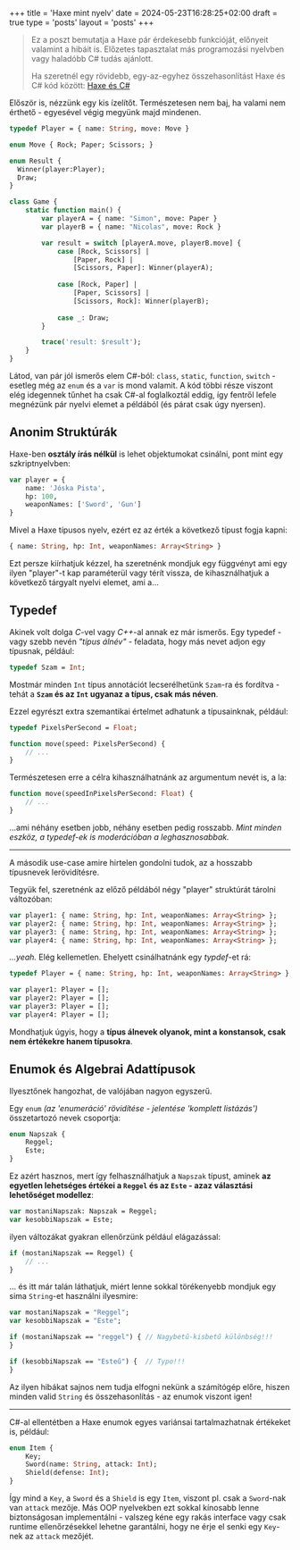 +++
title = 'Haxe mint nyelv'
date = 2024-05-23T16:28:25+02:00
draft = true
type = 'posts'
layout = 'posts'
+++

> Ez a poszt bemutatja a Haxe pár érdekesebb funkcióját, előnyeit valamint a hibáit is. Előzetes tapasztalat más programozási nyelvben vagy haladóbb C# tudás ajánlott.
>
> Ha szeretnél egy rövidebb, egy-az-egyhez összehasonlítást Haxe és C# kód között: [Haxe és C#](/haxe/cs)

Először is, nézzünk egy kis ízelítőt. Természetesen nem baj, ha valami nem érthető - egyesével végig megyünk majd mindenen.

```haxe
typedef Player = { name: String, move: Move }

enum Move { Rock; Paper; Scissors; }

enum Result { 
  Winner(player:Player); 
  Draw; 
}

class Game {
    static function main() {
        var playerA = { name: "Simon", move: Paper }
        var playerB = { name: "Nicolas", move: Rock }

        var result = switch [playerA.move, playerB.move] {
            case [Rock, Scissors] | 
                [Paper, Rock] |
                [Scissors, Paper]: Winner(playerA);
                    
            case [Rock, Paper] |
                [Paper, Scissors] |
                [Scissors, Rock]: Winner(playerB);
                    
            case _: Draw;
        }

        trace('result: $result');
    }
}
```

Látod, van pár jól ismerős elem C#-ból: `class`, `static`, `function`, `switch` - esetleg még az `enum` és a `var` is mond valamit. A kód többi része viszont elég idegennek tűnhet ha csak C#-al foglalkoztál eddig, így fentről lefele megnézünk pár nyelvi elemet a példából (és párat csak úgy nyersen).

## Anonim Struktúrák

Haxe-ben **osztály írás nélkül** is lehet objektumokat csinálni, pont mint egy szkriptnyelvben:

```haxe
var player = {
    name: 'Jóska Pista',
    hp: 100,
    weaponNames: ['Sword', 'Gun']
}
```

Mivel a Haxe típusos nyelv, ezért ez az érték a következő típust fogja kapni:

```haxe
{ name: String, hp: Int, weaponNames: Array<String> }
```

Ezt persze kiírhatjuk kézzel, ha szeretnénk mondjuk egy függvényt ami egy ilyen "player"-t kap paraméterül vagy térít vissza, de kihasználhatjuk a következő tárgyalt nyelvi elemet, ami a...

## Typedef

Akinek volt dolga *C*-vel vagy *C++*-al annak ez már ismerős. Egy typedef - vagy szebb nevén *"típus álnév"* - feladata, hogy más nevet adjon egy típusnak, például:

```haxe
typedef Szam = Int;
```

Mostmár minden `Int` típus annotációt lecserélhetünk `Szam`-ra és fordítva - tehát a **`Szam` és az `Int` ugyanaz a típus, csak más néven**.

Ezzel egyrészt extra szemantikai értelmet adhatunk a típusainknak, például:

```haxe
typedef PixelsPerSecond = Float;

function move(speed: PixelsPerSecond) {
    // ...
}
```

Természetesen erre a célra kihasználhatnánk az argumentum nevét is, a la:

```haxe
function move(speedInPixelsPerSecond: Float) {
    // ...
}
```

...ami néhány esetben jobb, néhány esetben pedig rosszabb. *Mint minden eszköz, a typedef-ek is moderációban a leghasznosabbak.*

---

A második use-case amire hirtelen gondolni tudok, az a hosszabb típusnevek lerövidítésre.

Tegyük fel, szeretnénk az előző példából négy "player" struktúrát tárolni változóban:

```haxe
var player1: { name: String, hp: Int, weaponNames: Array<String> };
var player2: { name: String, hp: Int, weaponNames: Array<String> };
var player3: { name: String, hp: Int, weaponNames: Array<String> };
var player4: { name: String, hp: Int, weaponNames: Array<String> };
```

*...yeah.* Elég kellemetlen. Ehelyett csinálhatnánk egy *typdef*-et rá:

```haxe
typedef Player = { name: String, hp: Int, weaponNames: Array<String> };

var player1: Player = [];
var player2: Player = [];
var player3: Player = [];
var player4: Player = [];
```

Mondhatjuk úgyis, hogy a **típus álnevek olyanok, mint a konstansok, csak nem értékekre hanem típusokra**.

## Enumok és Algebrai Adattípusok

Ilyesztőnek hangozhat, de valójában nagyon egyszerű.

Egy `enum` *(az 'enumeráció' rövidítése - jelentése 'komplett listázás')* összetartozó nevek csoportja:

```haxe
enum Napszak {
    Reggel;
    Este;
}
```

Ez azért hasznos, mert így felhasználhatjuk a `Napszak` típust, aminek **az egyetlen lehetséges értékei a `Reggel` és az `Este` - azaz választási lehetőséget modellez**:

```haxe
var mostaniNapszak: Napszak = Reggel;
var kesobbiNapszak = Este;
```

ilyen változákat gyakran ellenőrzünk például elágazással:

```haxe
if (mostaniNapszak == Reggel) {
    // ...
}
```

... és itt már talán láthatjuk, miért lenne sokkal törékenyebb mondjuk egy sima `String`-et használni ilyesmire:

```haxe
var mostaniNapszak = "Reggel";
var kesobbiNapszak = "Este";

if (mostaniNapszak == "reggel") { // Nagybetű-kisbetű különbség!!!
}

if (kesobbiNapszak == "Esteű") {  // Typo!!!
}
```

Az ilyen hibákat sajnos nem tudja elfogni nekünk a számítógép előre, hiszen minden valid `String` és összehasonlítás - az enumok viszont igen!

---

C#-al ellentétben a Haxe enumok egyes variánsai tartalmazhatnak értékeket is, például:

```haxe
enum Item {
    Key;
    Sword(name: String, attack: Int);
    Shield(defense: Int);
}
```

Így mind a `Key`, a `Sword` és a `Shield` is egy `Item`, viszont pl. csak a `Sword`-nak van `attack` mezője. Más OOP nyelvekben ezt sokkal kínosabb lenne biztonságosan implementálni - valszeg kéne egy rakás interface vagy csak runtime ellenőrzésekkel lehetne garantálni, hogy ne érje el senki egy `Key`-nek az `attack` mezőjét.